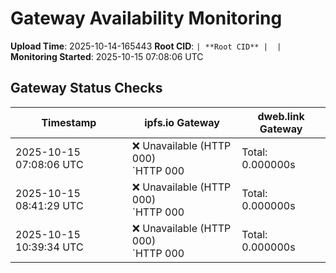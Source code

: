 # Gateway Availability Monitoring

**Upload Time**: 2025-10-14-165443
**Root CID**: `| **Root CID** |  |`
**Monitoring Started**: 2025-10-15 07:08:06 UTC

## Gateway Status Checks

| Timestamp | ipfs.io Gateway | dweb.link Gateway |
|-----------|-----------------|-------------------|
| 2025-10-15 07:08:06 UTC | ❌ Unavailable (HTTP 000)<br>`HTTP 000 | Total: 0.000000s | DNS: 0.000000s | Connect: 0.000000s | Transfer: 0.000000s | Size: 0 bytesConnection failed or timeout` | ❌ Unavailable (HTTP 000)<br>`HTTP 000 | Total: 0.000000s | DNS: 0.000000s | Connect: 0.000000s | Transfer: 0.000000s | Size: 0 bytesConnection failed or timeout` |
| 2025-10-15 08:41:29 UTC | ❌ Unavailable (HTTP 000)<br>`HTTP 000 | Total: 0.000000s | DNS: 0.000000s | Connect: 0.000000s | Transfer: 0.000000s | Size: 0 bytesConnection failed or timeout` | ❌ Unavailable (HTTP 000)<br>`HTTP 000 | Total: 0.000000s | DNS: 0.000000s | Connect: 0.000000s | Transfer: 0.000000s | Size: 0 bytesConnection failed or timeout` |
| 2025-10-15 10:39:34 UTC | ❌ Unavailable (HTTP 000)<br>`HTTP 000 | Total: 0.000000s | DNS: 0.000000s | Connect: 0.000000s | Transfer: 0.000000s | Size: 0 bytesConnection failed or timeout` | ❌ Unavailable (HTTP 000)<br>`HTTP 000 | Total: 0.000000s | DNS: 0.000000s | Connect: 0.000000s | Transfer: 0.000000s | Size: 0 bytesConnection failed or timeout` |
